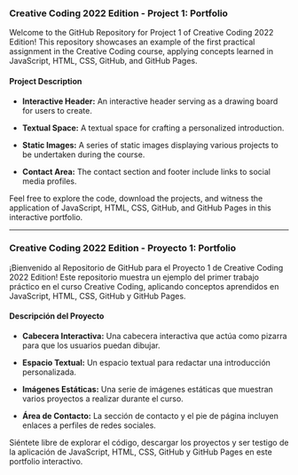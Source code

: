### Creative Coding 2022 Edition - Project 1: Portfolio

Welcome to the GitHub Repository for Project 1 of Creative Coding 2022 Edition! This repository showcases an example of the first practical assignment in the Creative Coding course, applying concepts learned in JavaScript, HTML, CSS, GitHub, and GitHub Pages.

#### Project Description

- **Interactive Header:** An interactive header serving as a drawing board for users to create.

- **Textual Space:** A textual space for crafting a personalized introduction.

- **Static Images:** A series of static images displaying various projects to be undertaken during the course.

- **Contact Area:** The contact section and footer include links to social media profiles.

Feel free to explore the code, download the projects, and witness the application of JavaScript, HTML, CSS, GitHub, and GitHub Pages in this interactive portfolio.

---

### Creative Coding 2022 Edition - Proyecto 1: Portfolio

¡Bienvenido al Repositorio de GitHub para el Proyecto 1 de Creative Coding 2022 Edition! Este repositorio muestra un ejemplo del primer trabajo práctico en el curso Creative Coding, aplicando conceptos aprendidos en JavaScript, HTML, CSS, GitHub y GitHub Pages.

#### Descripción del Proyecto

- **Cabecera Interactiva:** Una cabecera interactiva que actúa como pizarra para que los usuarios puedan dibujar.

- **Espacio Textual:** Un espacio textual para redactar una introducción personalizada.

- **Imágenes Estáticas:** Una serie de imágenes estáticas que muestran varios proyectos a realizar durante el curso.

- **Área de Contacto:** La sección de contacto y el pie de página incluyen enlaces a perfiles de redes sociales.

Siéntete libre de explorar el código, descargar los proyectos y ser testigo de la aplicación de JavaScript, HTML, CSS, GitHub y GitHub Pages en este portfolio interactivo.
